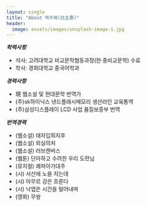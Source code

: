 ```yaml
---
layout: single
title: "About 백주혜(白主惠)"
header:
  image: assets/images/unsplash-image-1.jpg
---
```


***학력사항*** 
- 석사: 고려대학교 비교문학협동과정(한·중비교문학) 수료
- 학사: 경희대학교 중국어학과

***경력사항***

- 現 웹소설 및 현대문학 번역가
- (주)sk하이닉스 낸드플래시메모리 생산라인 교육통역
- (주)삼성디스플레이 LCD 사업 품질보증부 번역 

***번역경력***
- (웹소설) 태자입희지후
- (웹소설) 외실의처
- (웹소설) 러브캔버스
- (웹툰) 단아하고 수려한 우리 도련님
- (뮤지컬) 쾌파아가대주
- (시) 서산에 노을 지는데
- (시) 아무르 강은 흐른다
- (시) 낙엽은 시간을 털어내며
- (영화) 무쌍